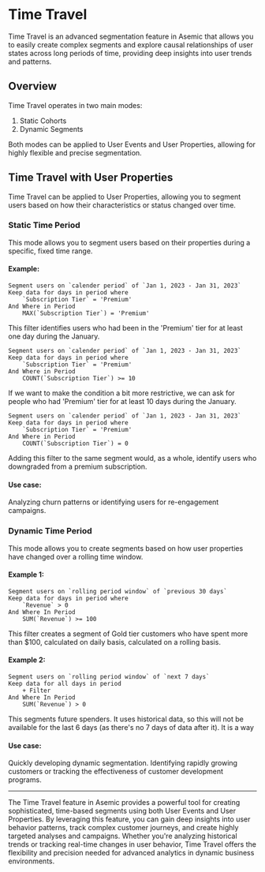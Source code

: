 # Time Travel

Time Travel is an advanced segmentation feature in Asemic that allows you to easily create complex segments and explore causal relationships of user states across long periods of time, providing deep insights into user trends and patterns.

## Overview

Time Travel operates in two main modes:

1. Static Cohorts
2. Dynamic Segments

Both modes can be applied to User Events and User Properties, allowing for highly flexible and precise segmentation.

## Time Travel with User Properties

Time Travel can be applied to User Properties, allowing you to segment users based on how their characteristics or status changed over time.

### Static Time Period

This mode allows you to segment users based on their properties during a specific, fixed time range.

#### Example:

```
Segment users on `calender period` of `Jan 1, 2023 - Jan 31, 2023`
Keep data for days in period where
    `Subscription Tier` = 'Premium'
And Where in Period
    MAX(`Subscription Tier`) = 'Premium'
```
This filter identifies users who had been in the 'Premium' tier for at least one day during the January. 
```
Segment users on `calender period` of `Jan 1, 2023 - Jan 31, 2023`
Keep data for days in period where
    `Subscription Tier` = 'Premium'
And Where in Period
    COUNT(`Subscription Tier`) >= 10
```
If we want to make the condition a bit more restrictive, we can ask for people who had 'Premium' tier for at least 10 days during the January.
```
Segment users on `calender period` of `Jan 1, 2023 - Jan 31, 2023`
Keep data for days in period where
    `Subscription Tier` = 'Premium'
And Where in Period
    COUNT(`Subscription Tier`) = 0
```
Adding this filter to the same segment would, as a whole, identify users who downgraded from a premium subscription.

#### Use case:
Analyzing churn patterns or identifying users for re-engagement campaigns.

### Dynamic Time Period

This mode allows you to create segments based on how user properties have changed over a rolling time window.

#### Example 1:
```
Segment users on `rolling period window` of `previous 30 days`
Keep data for days in period where
    `Revenue` > 0
And Where In Period
    SUM(`Revenue`) >= 100
```

This filter creates a segment of Gold tier customers who have spent more than $100, calculated on daily basis, calculated on a rolling basis.

#### Example 2:
```
Segment users on `rolling period window` of `next 7 days`
Keep data for all days in period
    + Filter
And Where In Period
    SUM(`Revenue`) > 0
```

This segments future spenders. It uses historical data, so this will not be available for the last 6 days (as there's no 7 days of data after it). It is a way 

#### Use case:
Quickly developing dynamic segmentation. Identifying rapidly growing customers or tracking the effectiveness of customer development programs.

---
The Time Travel feature in Asemic provides a powerful tool for creating sophisticated, time-based segments using both User Events and User Properties. By leveraging this feature, you can gain deep insights into user behavior patterns, track complex customer journeys, and create highly targeted analyses and campaigns. Whether you're analyzing historical trends or tracking real-time changes in user behavior, Time Travel offers the flexibility and precision needed for advanced analytics in dynamic business environments.


